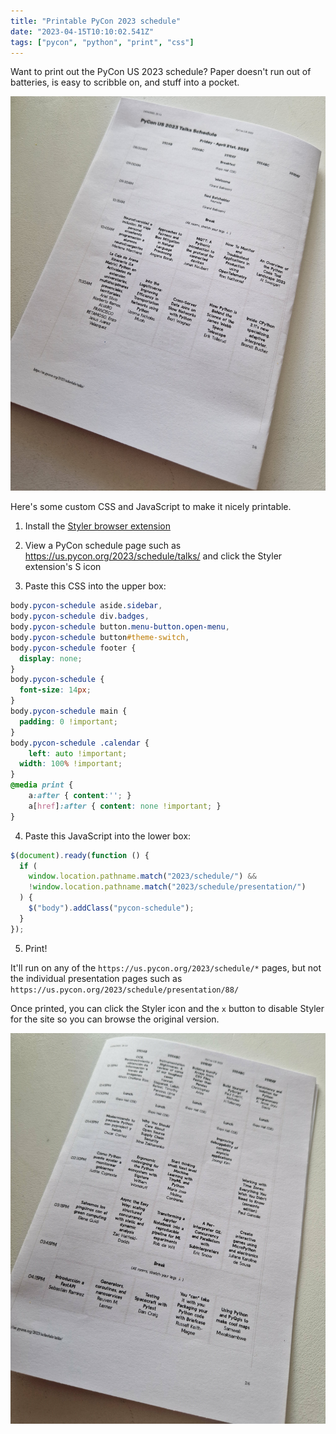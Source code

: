```yaml
---
title: "Printable PyCon 2023 schedule"
date: "2023-04-15T10:10:02.541Z"
tags: ["pycon", "python", "print", "css"]
---
```


Want to print out the PyCon US 2023 schedule? Paper doesn't run out of batteries, is
easy to scribble on, and stuff into a pocket.

![Printed PyCons schedule](2mjm7whei9m178ljcrhx.jpg)

Here's some custom CSS and JavaScript to make it nicely printable.

1. Install the
   [Styler browser extension](https://chrome.google.com/webstore/detail/styler/bogdgcfoocbajfkjjolkmcdcnnellpkb?hl=en)

2. View a PyCon schedule page such as https://us.pycon.org/2023/schedule/talks/ and
   click the Styler extension's S icon

3. Paste this CSS into the upper box:

```CSS
body.pycon-schedule aside.sidebar,
body.pycon-schedule div.badges,
body.pycon-schedule button.menu-button.open-menu,
body.pycon-schedule button#theme-switch,
body.pycon-schedule footer {
  display: none;
}
body.pycon-schedule {
  font-size: 14px;
}
body.pycon-schedule main {
  padding: 0 !important;
}
body.pycon-schedule .calendar {
	left: auto !important;
  width: 100% !important;
}
@media print {
    a:after { content:''; }
    a[href]:after { content: none !important; }
}
```

4. Paste this JavaScript into the lower box:

```js
$(document).ready(function () {
  if (
    window.location.pathname.match("2023/schedule/") &&
    !window.location.pathname.match("2023/schedule/presentation/")
  ) {
    $("body").addClass("pycon-schedule");
  }
});
```

5. Print!

It'll run on any of the `https://us.pycon.org/2023/schedule/*` pages, but not the
individual presentation pages such as
`https://us.pycon.org/2023/schedule/presentation/88/`

Once printed, you can click the Styler icon and the `x` button to disable Styler for the
site so you can browse the original version.

![Printed PyCons schedule](59l815p02j0yk0jy377c.jpg)
